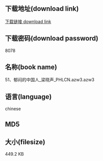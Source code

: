 ## 下载地址(download link)
[下载链接 download link](https://voluble-croquembouche-d321dc.netlify.app/?s=51%E3%80%81%E9%83%81%E9%97%B7%E7%9A%84%E4%B8%AD%E5%9B%BD%E4%BA%BA_%E6%A2%81%E6%99%93%E5%A3%B0_PHLCN.azw3)

## 下载密码(download password)
8078

## 名称(book name)
51、郁闷的中国人_梁晓声_PHLCN.azw3.azw3

## 语言(language)
chinese

## MD5


## 大小(filesize)
449.2 KB
